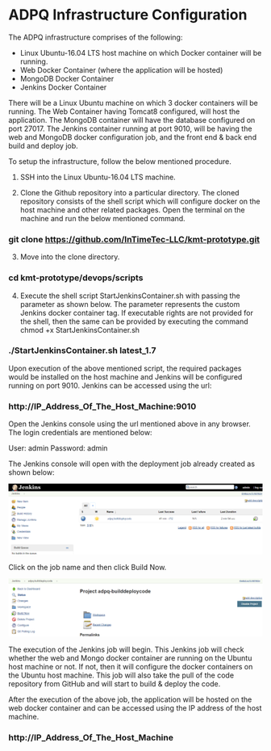# ADPQ Infrastructure Configuration

The ADPQ infrastructure comprises of the following:
 *	Linux Ubuntu-16.04 LTS host machine on which Docker container will be running.
 *	Web Docker Container (where the application will be hosted)
 *	MongoDB Docker Container
 *	Jenkins Docker Container

There will be a Linux Ubuntu machine on which 3 docker containers will be running. The Web Container having Tomcat8 configured, will host the application. The MongoDB container will have the database configured on port 27017. The Jenkins container running at port 9010, will be having the web and MongoDB docker configuration job, and the front end & back end build and deploy job.

To setup the infrastructure, follow the below mentioned procedure.

1.	SSH into the Linux Ubuntu-16.04 LTS machine.

2.	Clone the Github repository into a particular directory. The cloned repository consists of the shell script which will configure docker on the host machine and other related packages. Open the terminal on the machine and run the below mentioned command.

### git clone https://github.com/InTimeTec-LLC/kmt-prototype.git
3.	Move into the clone directory.

### cd kmt-prototype/devops/scripts

4.	Execute the shell script StartJenkinsContainer.sh with passing the parameter as shown below. The parameter represents the custom Jenkins docker container tag. If executable rights are not provided for the shell, then the same can be provided by executing the command chmod +x StartJenkinsContainer.sh

### ./StartJenkinsContainer.sh latest_1.7

Upon execution of the above mentioned script, the required packages would be installed on the host machine and Jenkins will be configured running on port 9010. Jenkins can be accessed using the url:

### http://IP_Address_Of_The_Host_Machine:9010

Open the Jenkins console using the url mentioned above in any browser. The login credentials are mentioned below:

User: admin
Password: admin

The Jenkins console will open with the deployment job already created as shown below:

 
![alt text](images/jenkins1.png "Jenkins Console")

Click on the job name and then click Build Now.

![alt text](images/jenkins2.png "Jenkins Job")

The execution of the Jenkins job will begin. This Jenkins job will check whether the web and Mongo docker container are running on the Ubuntu host machine or not. If not, then it will configure the docker containers on the Ubuntu host machine. This job will also take the pull of the code repository from GitHub and will start to build & deploy the code.

After the execution of the above job, the application will be hosted on the web docker container and can be accessed using the IP address of the host machine.

### http://IP_Address_Of_The_Host_Machine


